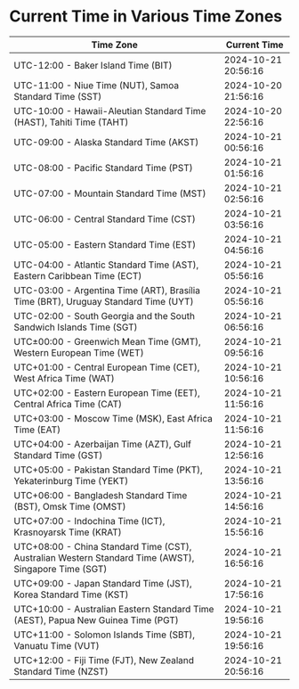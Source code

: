# Current Time in Various Time Zones

| Time Zone | Current Time |
|-----------|--------------|
| UTC-12:00 - Baker Island Time (BIT) | 2024-10-21 20:56:16 |
| UTC-11:00 - Niue Time (NUT), Samoa Standard Time (SST) | 2024-10-20 21:56:16 |
| UTC-10:00 - Hawaii-Aleutian Standard Time (HAST), Tahiti Time (TAHT) | 2024-10-20 22:56:16 |
| UTC-09:00 - Alaska Standard Time (AKST) | 2024-10-21 00:56:16 |
| UTC-08:00 - Pacific Standard Time (PST) | 2024-10-21 01:56:16 |
| UTC-07:00 - Mountain Standard Time (MST) | 2024-10-21 02:56:16 |
| UTC-06:00 - Central Standard Time (CST) | 2024-10-21 03:56:16 |
| UTC-05:00 - Eastern Standard Time (EST) | 2024-10-21 04:56:16 |
| UTC-04:00 - Atlantic Standard Time (AST), Eastern Caribbean Time (ECT) | 2024-10-21 05:56:16 |
| UTC-03:00 - Argentina Time (ART), Brasília Time (BRT), Uruguay Standard Time (UYT) | 2024-10-21 05:56:16 |
| UTC-02:00 - South Georgia and the South Sandwich Islands Time (SGT) | 2024-10-21 06:56:16 |
| UTC±00:00 - Greenwich Mean Time (GMT), Western European Time (WET) | 2024-10-21 09:56:16 |
| UTC+01:00 - Central European Time (CET), West Africa Time (WAT) | 2024-10-21 10:56:16 |
| UTC+02:00 - Eastern European Time (EET), Central Africa Time (CAT) | 2024-10-21 11:56:16 |
| UTC+03:00 - Moscow Time (MSK), East Africa Time (EAT) | 2024-10-21 11:56:16 |
| UTC+04:00 - Azerbaijan Time (AZT), Gulf Standard Time (GST) | 2024-10-21 12:56:16 |
| UTC+05:00 - Pakistan Standard Time (PKT), Yekaterinburg Time (YEKT) | 2024-10-21 13:56:16 |
| UTC+06:00 - Bangladesh Standard Time (BST), Omsk Time (OMST) | 2024-10-21 14:56:16 |
| UTC+07:00 - Indochina Time (ICT), Krasnoyarsk Time (KRAT) | 2024-10-21 15:56:16 |
| UTC+08:00 - China Standard Time (CST), Australian Western Standard Time (AWST), Singapore Time (SGT) | 2024-10-21 16:56:16 |
| UTC+09:00 - Japan Standard Time (JST), Korea Standard Time (KST) | 2024-10-21 17:56:16 |
| UTC+10:00 - Australian Eastern Standard Time (AEST), Papua New Guinea Time (PGT) | 2024-10-21 19:56:16 |
| UTC+11:00 - Solomon Islands Time (SBT), Vanuatu Time (VUT) | 2024-10-21 19:56:16 |
| UTC+12:00 - Fiji Time (FJT), New Zealand Standard Time (NZST) | 2024-10-21 20:56:16 |
